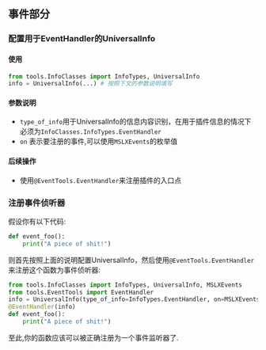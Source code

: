 ## 事件部分

### 配置用于EventHandler的UniversalInfo

#### 使用

```python
from tools.InfoClasses import InfoTypes, UniversalInfo
info = UniversalInfo(...) # 按照下文的参数说明填写
```

#### 参数说明

- ```type_of_info```用于UniversalInfo的信息内容识别，在用于插件信息的情况下必须为```InfoClasses.InfoTypes.EventHandler```
- ```on``` 表示要注册的事件,可以使用```MSLXEvents```的枚举值

#### 后续操作

- 使用```@EventTools.EventHandler```来注册插件的入口点

### 注册事件侦听器

假设你有以下代码:

```python
def event_foo():
    print("A piece of shit!")
```

则首先按照上面的说明配置UniversalInfo，然后使用```@EventTools.EventHandler```来注册这个函数为事件侦听器:

```python
from tools.InfoClasses import InfoTypes, UniversalInfo, MSLXEvents
from tools.EventTools import EventHandler
info = UniversalInfo(type_of_info=InfoTypes.EventHandler, on=MSLXEvents.xxxxevent) # 替换为实际的事件名称
@EventHandler(info)
def event_foo():
    print("A piece of shit!")
```

至此,你的函数应该可以被正确注册为一个事件监听器了.